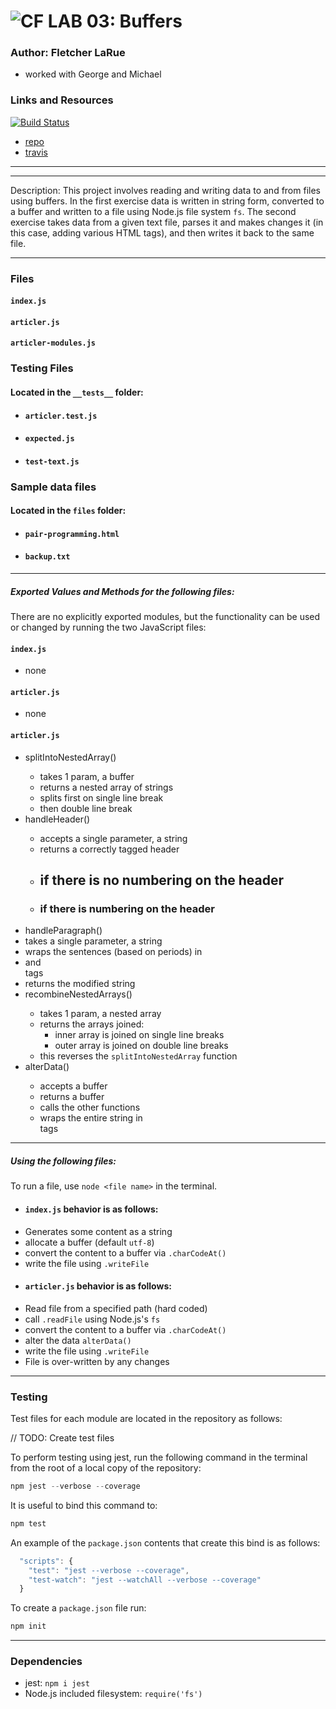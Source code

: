 ![CF](http://i.imgur.com/7v5ASc8.png) LAB 03: Buffers
=================================================


### Author: Fletcher LaRue
* worked with George and Michael

### Links and Resources

[![Build Status](https://www.travis-ci.com/asdFletcher/04-buffers.svg?branch=master)](https://www.travis-ci.com/asdFletcher/04-buffers)

* [repo](https://github.com/asdFletcher/04-buffers)
* [travis](https://www.travis-ci.com/asdFletcher/04-buffers)

--- 

---
Description:
This project involves reading and writing data to and from files using buffers. In the first exercise data is written in string form, converted to a buffer and written to a file using Node.js file system `fs`. The second exercise takes data from a given text file, parses it and makes changes it (in this case, adding various HTML tags), and then writes it back to the same file.

---
### Files
#### `index.js`
#### `articler.js`
#### `articler-modules.js`

### Testing Files
#### Located in the `__tests__` folder:
- #### `articler.test.js`
- #### `expected.js`
- #### `test-text.js`

### Sample data files
#### Located in the `files` folder:
- #### `pair-programming.html`
- #### `backup.txt`
---
##### Exported Values and Methods for the following files:

There are no explicitly exported modules, but the functionality can be used or changed by running the two JavaScript files:

#### `index.js`
* none
#### `articler.js`
* none
#### `articler.js`
* splitIntoNestedArray(<buffer>)
  * takes 1 param, a buffer
  * returns a nested array of strings
  * splits first on single line break
  * then double line break
* handleHeader(<string>)
  * accepts a single parameter, a string
  * returns a correctly tagged header
  * <h2> if there is no numbering on the header
  * <h3> if there is numbering on the header
* handleParagraph(<string>)
 * takes a single parameter, a string
 * wraps the sentences (based on periods) in <li> and </li> tags
 * returns the modified string
* recombineNestedArrays(<nested array>)
  * takes 1 param, a nested array
  * returns the arrays joined:
    * inner array is joined on single line breaks
    * outer array is joined on double line breaks
  * this reverses the `splitIntoNestedArray` function
* alterData(<buffer>)
  * accepts a buffer
  * returns a buffer
  * calls the other functions
  * wraps the entire string in <article> tags

---


##### Using the following files:

To run a file, use `node <file name>` in the terminal.

- #### `index.js` behavior is as follows:

* Generates some content as a string
* allocate a buffer (default `utf-8`)
* convert the content to a buffer via `.charCodeAt()`
* write the file using `.writeFile`

- #### `articler.js` behavior is as follows:

* Read file from a specified path (hard coded)
* call `.readFile` using Node.js's `fs`
* convert the content to a buffer via `.charCodeAt()`
* alter the data `alterData()`
* write the file using `.writeFile`
* File is over-written by any changes

---

### Testing

Test files for each module are located in the repository as follows:

// TODO: Create test files

To perform testing using jest, run the following command in the terminal from the root of a local copy of the repository:
```JavaScript
npm jest --verbose --coverage
```

It is useful to bind this command to:
```JavaScript
npm test
```

An example of the `package.json` contents that create this bind is as follows:
```Javascript
  "scripts": {
    "test": "jest --verbose --coverage",
    "test-watch": "jest --watchAll --verbose --coverage"
  }
```

To create a `package.json` file run:
```JavaScript
npm init
```

---

### Dependencies

* jest: `npm i jest`
* Node.js included filesystem: `require('fs')`


